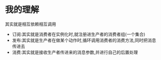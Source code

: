 # 我的理解
其实就是相互依赖相互调用
- 订阅:其实就是消费者在实例化时,就注册进生产者的消费者组(一个集合)
- 发布:其实就是生产者在做某个动作时,循环调用消费者的消费方法,同时把消息传进去
- 消费:其实就是接收生产者传进来的消息参数,并进行自己的后置处理
